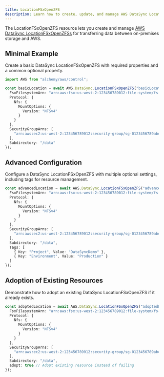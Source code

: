 ```yaml
---
title: LocationFSxOpenZFS
description: Learn how to create, update, and manage AWS DataSync LocationFSxOpenZFSs using Alchemy Cloud Control.
---
```


The LocationFSxOpenZFS resource lets you create and manage [AWS DataSync LocationFSxOpenZFSs](https://docs.aws.amazon.com/datasync/latest/userguide/) for transferring data between on-premises storage and AWS.

## Minimal Example

Create a basic DataSync LocationFSxOpenZFS with required properties and a common optional property.

```ts
import AWS from "alchemy/aws/control";

const basicLocation = await AWS.DataSync.LocationFSxOpenZFS("basicLocation", {
  FsxFilesystemArn: "arn:aws:fsx:us-west-2:123456789012:file-system/fs-01234567",
  Protocol: {
    Nfs: {
      MountOptions: {
        Version: "NFSv4"
      }
    }
  },
  SecurityGroupArns: [
    "arn:aws:ec2:us-west-2:123456789012:security-group/sg-0123456789abcdef0"
  ],
  Subdirectory: "/data"
});
```

## Advanced Configuration

Configure a DataSync LocationFSxOpenZFS with multiple optional settings, including tags for resource management.

```ts
const advancedLocation = await AWS.DataSync.LocationFSxOpenZFS("advancedLocation", {
  FsxFilesystemArn: "arn:aws:fsx:us-west-2:123456789012:file-system/fs-01234567",
  Protocol: {
    Nfs: {
      MountOptions: {
        Version: "NFSv4"
      }
    }
  },
  SecurityGroupArns: [
    "arn:aws:ec2:us-west-2:123456789012:security-group/sg-0123456789abcdef0"
  ],
  Subdirectory: "/data",
  Tags: [
    { Key: "Project", Value: "DataSyncDemo" },
    { Key: "Environment", Value: "Production" }
  ]
});
```

## Adoption of Existing Resources

Demonstrate how to adopt an existing DataSync LocationFSxOpenZFS if it already exists.

```ts
const adoptedLocation = await AWS.DataSync.LocationFSxOpenZFS("adoptedLocation", {
  FsxFilesystemArn: "arn:aws:fsx:us-west-2:123456789012:file-system/fs-01234567",
  Protocol: {
    Nfs: {
      MountOptions: {
        Version: "NFSv4"
      }
    }
  },
  SecurityGroupArns: [
    "arn:aws:ec2:us-west-2:123456789012:security-group/sg-0123456789abcdef0"
  ],
  Subdirectory: "/data",
  adopt: true // Adopt existing resource instead of failing
});
```